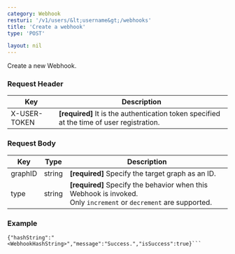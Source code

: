 ```yaml
---
category: Webhook
resturi: '/v1/users/&lt;username&gt;/webhooks'
title: 'Create a webhook'
type: 'POST'

layout: nil
---
```


Create a new Webhook.

### Request Header

|Key|Description|
|---|---|
|X-USER-TOKEN|**[required]** It is the authentication token specified at the time of user registration.|


### Request Body

|Key|Type|Description|
|---|---|---|
|graphID|string|**[required]** Specify the target graph as an ID.|
|type|string|**[required]** Specify the behavior when this Webhook is invoked.<br>Only `increment` or `decrement` are supported.|


### Example

```$ curl -X POST https://pixe.la/v1/users/a-know/webhooks -H 'X-USER-TOKEN:thisissecret' -d '{"graphID":"test-graph","type":"increment"}'
{"hashString":"<WebhookHashString>","message":"Success.","isSuccess":true}```
